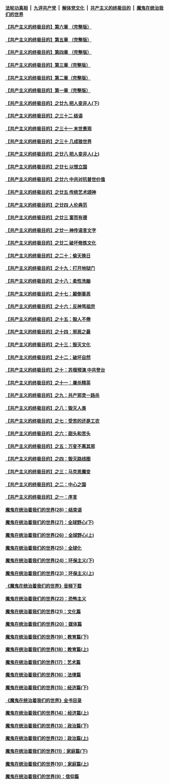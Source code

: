 ####  [法轮功真相](../../../../basic/blob/master/README.md?t=05111033) &nbsp;|&nbsp; [九评共产党](../../../../9ping.md/blob/master/README.md?t=05111033) &nbsp;|&nbsp; [解体党文化](../../../../jtdwh.md/blob/master/README.md?t=05111033)  &nbsp;|&nbsp; [共产主义的终极目的](../../../../gczydzjmd.md/blob/master/README.md?t=05111033) &nbsp;|&nbsp; [魔鬼在统治我们的世界](../../../../mgztzwmdsj.md/blob/master/README.md?t=05111033) 

#### [【共产主义的终极目的】第六章 （完整版）](../pages/nsc422/n11428913.md?t=05111033) 

#### [【共产主义的终极目的】第五章 （完整版）](../pages/nsc422/n11428912.md?t=05111033) 

#### [【共产主义的终极目的】第四章 （完整版）](../pages/nsc422/n11428907.md?t=05111033) 

#### [【共产主义的终极目的】第三章（完整版）](../pages/nsc422/n11428848.md?t=05111033) 

#### [【共产主义的终极目的】第二章（完整版）](../pages/nsc422/n11428831.md?t=05111033) 

#### [【共产主义的终极目的】第一章（完整版）](../pages/nsc422/n11417651.md?t=05111033) 

#### [【共产主义的终极目的】之廿九 把人变非人(下)](../pages/nsc422/n11344140.md?t=05111033) 

#### [【共产主义的终极目的】之三十二 结语](../pages/nsc422/n11360535.md?t=05111033) 

#### [【共产主义的终极目的】之三十一 末世景观](../pages/nsc422/n11351129.md?t=05111033) 

#### [【共产主义的终极目的】之三十 几成狼世界](../pages/nsc422/n11348280.md?t=05111033) 

#### [【共产主义的终极目的】之廿八 把人变非人(上)](../pages/nsc422/n11340492.md?t=05111033) 

#### [【共产主义的终极目的】之廿七 以恨立国](../pages/nsc422/n11336944.md?t=05111033) 

#### [【共产主义的终极目的】之廿六 中共对抗普世价值](../pages/nsc422/n11324785.md?t=05111033) 

#### [【共产主义的终极目的】之廿五 传统艺术颂神](../pages/nsc422/n11296396.md?t=05111033) 

#### [【共产主义的终极目的】之廿四 人伦典范](../pages/nsc422/n11296397.md?t=05111033) 

#### [【共产主义的终极目的】之廿三 富而有德](../pages/nsc422/n11283598.md?t=05111033) 

#### [【共产主义的终极目的】之廿一 神传语言文字](../pages/nsc422/n11263265.md?t=05111033) 

#### [【共产主义的终极目的】之廿二 破坏修炼文化](../pages/nsc422/n11245728.md?t=05111033) 

#### [【共产主义的终极目的】之二十：偷天换日](../pages/nsc422/n11238846.md?t=05111033) 

#### [【共产主义的终极目的】之十九：打开地狱门](../pages/nsc422/n11206376.md?t=05111033) 

#### [【共产主义的终极目的】之十八：柔性洗脑](../pages/nsc422/n11199994.md?t=05111033) 

#### [【共产主义的终极目的】之十七：颠倒善恶](../pages/nsc422/n11179782.md?t=05111033) 

#### [【共产主义的终极目的】之十六：反神骂祖宗](../pages/nsc422/n11166798.md?t=05111033) 

#### [【共产主义的终极目的】之十五：毁人不倦](../pages/nsc422/n11166792.md?t=05111033) 

#### [【共产主义的终极目的】之十四：邪恶之最](../pages/nsc422/n11150249.md?t=05111033) 

#### [【共产主义的终极目的】之十三：毁灭文化](../pages/nsc422/n11135227.md?t=05111033) 

#### [【共产主义的终极目的】之十二：破坏自然](../pages/nsc422/n11135214.md?t=05111033) 

#### [【共产主义的终极目的】之十：苏俄预演 中共登台](../pages/nsc422/n11118424.md?t=05111033) 

#### [【共产主义的终极目的】之十一：屠杀精英](../pages/nsc422/n11118442.md?t=05111033) 

#### [【共产主义的终极目的】之九：共产邪灵一路杀](../pages/nsc422/n11114139.md?t=05111033) 

#### [【共产主义的终极目的】之八：毁灭人类](../pages/nsc422/n11108503.md?t=05111033) 

#### [【共产主义的终极目的】之七：受苦的还是工农](../pages/nsc422/n11101809.md?t=05111033) 

#### [【共产主义的终极目的】之六：甜头和苦头](../pages/nsc422/n11096971.md?t=05111033) 

#### [【共产主义的终极目的】之五：万变不离其邪](../pages/nsc422/n11091285.md?t=05111033) 

#### [【共产主义的终极目的】之四：毁灭路线图](../pages/nsc422/n11086284.md?t=05111033) 

#### [【共产主义的终极目的】之三：马克思魔变](../pages/nsc422/n11061941.md?t=05111033) 

#### [【共产主义的终极目的】之二：中心之国](../pages/nsc422/n11047728.md?t=05111033) 

#### [【共产主义的终极目的】之一：序言](../pages/nsc422/n11086077.md?t=05111033) 

#### [魔鬼在统治着我们的世界(28)：结束语](../pages/nsc422/n10936246.md?t=05111033) 

#### [魔鬼在统治着我们的世界(27)：全球野心(下)](../pages/nsc422/n10928319.md?t=05111033) 

#### [魔鬼在统治着我们的世界(26)：全球野心(上)](../pages/nsc422/n10900318.md?t=05111033) 

#### [魔鬼在统治着我们的世界(25)：全球化](../pages/nsc422/n10788205.md?t=05111033) 

#### [魔鬼在统治着我们的世界(24)：环保主义(下)](../pages/nsc422/n10695307.md?t=05111033) 

#### [魔鬼在统治着我们的世界(23)：环保主义(上)](../pages/nsc422/n10688613.md?t=05111033) 

#### [《魔鬼在统治着我们的世界》音频下载](../pages/nsc422/n10635553.md?t=05111033) 

#### [魔鬼在统治着我们的世界(22)：恐怖主义](../pages/nsc422/n10614727.md?t=05111033) 

#### [魔鬼在统治着我们的世界(21)：文化篇](../pages/nsc422/n10597706.md?t=05111033) 

#### [魔鬼在统治着我们的世界(20)：媒体篇](../pages/nsc422/n10586579.md?t=05111033) 

#### [魔鬼在统治着我们的世界(19)：教育篇(下)](../pages/nsc422/n10564808.md?t=05111033) 

#### [魔鬼在统治着我们的世界(18)：教育篇(上)](../pages/nsc422/n10526970.md?t=05111033) 

#### [魔鬼在统治着我们的世界(17)：艺术篇](../pages/nsc422/n10499093.md?t=05111033) 

#### [魔鬼在统治着我们的世界(16)：法律篇](../pages/nsc422/n10485969.md?t=05111033) 

#### [魔鬼在统治着我们的世界(15)：经济篇(下)](../pages/nsc422/n10469975.md?t=05111033) 

#### [《魔鬼在统治着我们的世界》全书目录](../pages/nsc422/n10464261.md?t=05111033) 

#### [魔鬼在统治着我们的世界(14)：经济篇(上)](../pages/nsc422/n10457370.md?t=05111033) 

#### [魔鬼在统治着我们的世界(13)：政治篇(下)](../pages/nsc422/n10448270.md?t=05111033) 

#### [魔鬼在统治着我们的世界(12)：政治篇(上)](../pages/nsc422/n10444576.md?t=05111033) 

#### [魔鬼在统治着我们的世界(11)：家庭篇(下)](../pages/nsc422/n10440961.md?t=05111033) 

#### [魔鬼在统治着我们的世界(10)：家庭篇(上)](../pages/nsc422/n10435448.md?t=05111033) 

#### [魔鬼在统治着我们的世界(9)：信仰篇](../pages/nsc422/n10432159.md?t=05111033) 

